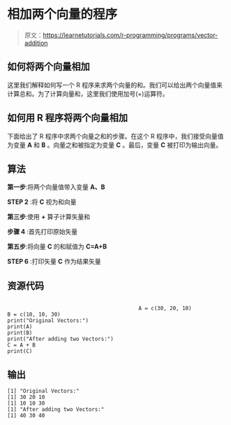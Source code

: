 # 相加两个向量的程序

> 原文：<https://learnetutorials.com/r-programming/programs/vector-addition>

## 如何将两个向量相加

这里我们解释如何写一个 R 程序来求两个向量的和。我们可以给出两个向量值来计算总和。为了计算向量和，这里我们使用加号(+)运算符。

## 如何用 R 程序将两个向量相加

下面给出了 R 程序中求两个向量之和的步骤。在这个 R 程序中，我们接受向量值为变量 **A** 和 **B** 。向量之和被指定为变量 **C** 。最后，变量 **C** 被打印为输出向量。

## 算法

**第一步**:将两个向量值带入变量 **A、B**

**STEP 2** :将 **C** 视为和向量

**第三步**:使用 **+** 算子计算矢量和

**步骤 4** :首先打印原始矢量

**第五步**:将向量 **C** 的和赋值为 **C=A+B**

**STEP 6** :打印矢量 **C** 作为结果矢量

## 资源代码

```

                                          A = c(30, 20, 10)
B = c(10, 10, 30)
print("Original Vectors:")
print(A)
print(B)
print("After adding two Vectors:")
C = A + B
print(C)

```

## 输出

```
[1] "Original Vectors:"
[1] 30 20 10
[1] 10 10 30
[1] "After adding two Vectors:"
[1] 40 30 40
```